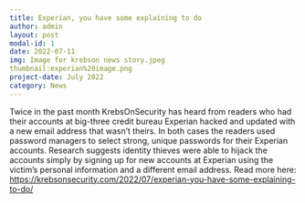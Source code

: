 ```yaml
---
title: Experian, you have some explaining to do
author: admin
layout: post
modal-id: 1
date: 2022-07-11
img: Image for krebson news story.jpeg
thumbnail:experian%20image.png
project-date: July 2022
category: News
---
```


Twice in the past month KrebsOnSecurity has heard from readers who had their accounts at big-three credit bureau Experian hacked and updated with a new email address that wasn’t theirs. In both cases the readers used password managers to select strong, unique passwords for their Experian accounts. Research suggests identity thieves were able to hijack the accounts simply by signing up for new accounts at Experian using the victim’s personal information and a different email address. Read more here: <https://krebsonsecurity.com/2022/07/experian-you-have-some-explaining-to-do/>
